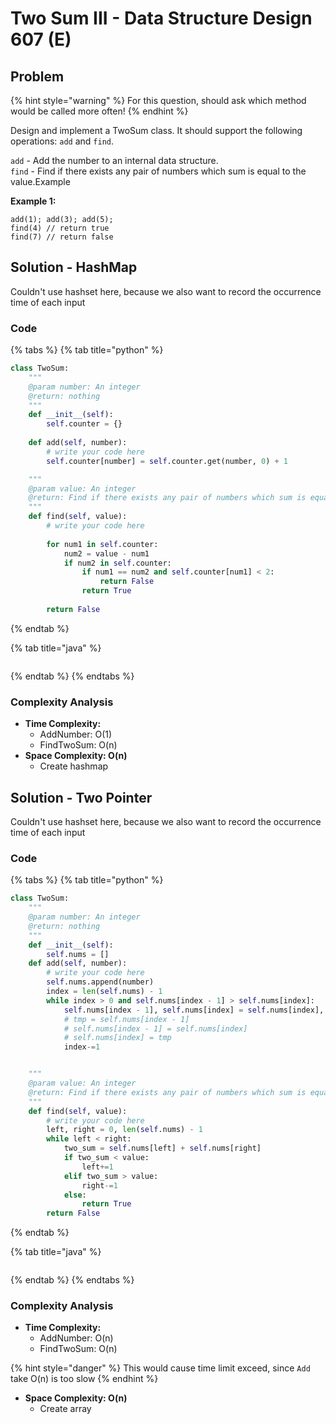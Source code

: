 # Two Sum III - Data Structure Design 607 \(E\)

## Problem

{% hint style="warning" %}
For this question, should ask which method would be called more often!
{% endhint %}

Design and implement a TwoSum class. It should support the following operations: `add` and `find`.

`add` - Add the number to an internal data structure.  
`find` - Find if there exists any pair of numbers which sum is equal to the value.Example

**Example 1:**

```text
add(1); add(3); add(5);
find(4) // return true
find(7) // return false
```

## Solution - HashMap

Couldn't use hashset here, because we also want to record the occurrence time of each input

### Code

{% tabs %}
{% tab title="python" %}
```python
class TwoSum:
    """
    @param number: An integer
    @return: nothing
    """
    def __init__(self):
        self.counter = {}
    
    def add(self, number):
        # write your code here
        self.counter[number] = self.counter.get(number, 0) + 1

    """
    @param value: An integer
    @return: Find if there exists any pair of numbers which sum is equal to the value.
    """
    def find(self, value):
        # write your code here
        
        for num1 in self.counter:
            num2 = value - num1
            if num2 in self.counter:
                if num1 == num2 and self.counter[num1] < 2:
                    return False
                return True
                
        return False
```
{% endtab %}

{% tab title="java" %}
```

```
{% endtab %}
{% endtabs %}

### Complexity Analysis

* **Time Complexity:**
  * AddNumber: O\(1\)
  * FindTwoSum: O\(n\)
* **Space Complexity: O\(n\)**
  * Create hashmap



## Solution - Two Pointer

Couldn't use hashset here, because we also want to record the occurrence time of each input

### Code

{% tabs %}
{% tab title="python" %}
```python
class TwoSum:
    """
    @param number: An integer
    @return: nothing
    """
    def __init__(self):
        self.nums = []
    def add(self, number):
        # write your code here
        self.nums.append(number)
        index = len(self.nums) - 1
        while index > 0 and self.nums[index - 1] > self.nums[index]:
            self.nums[index - 1], self.nums[index] = self.nums[index], self.nums[index - 1]
            # tmp = self.nums[index - 1]
            # self.nums[index - 1] = self.nums[index]
            # self.nums[index] = tmp
            index-=1


    """
    @param value: An integer
    @return: Find if there exists any pair of numbers which sum is equal to the value.
    """
    def find(self, value):
        # write your code here
        left, right = 0, len(self.nums) - 1
        while left < right:
            two_sum = self.nums[left] + self.nums[right]
            if two_sum < value:
                left+=1
            elif two_sum > value:
                right-=1
            else:
                return True
        return False

```
{% endtab %}

{% tab title="java" %}
```

```
{% endtab %}
{% endtabs %}

### Complexity Analysis

* **Time Complexity:**
  * AddNumber: O\(n\)
  * FindTwoSum: O\(n\)

{% hint style="danger" %}
This would cause time limit exceed, since `Add` take O\(n\) is too slow
{% endhint %}

* **Space Complexity: O\(n\)**
  * Create array

